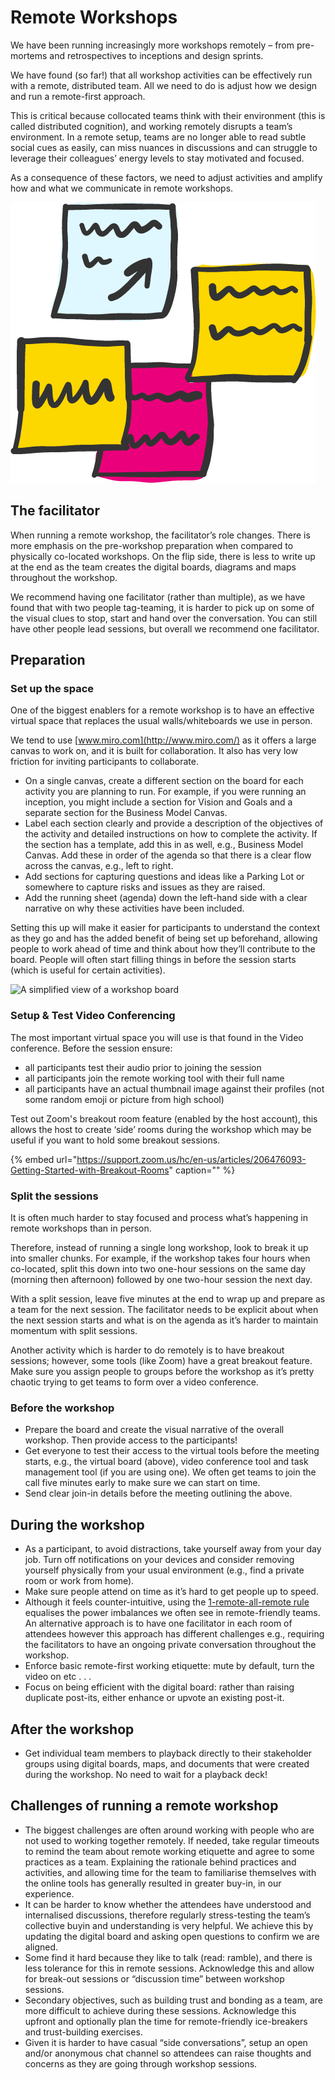 # Remote Workshops

We have been running increasingly more workshops remotely – from pre-mortems and retrospectives to inceptions and design sprints.

We have found \(so far!\) that all workshop activities can be effectively run with a remote, distributed team. All we need to do is adjust how we design and run a remote-first approach.

This is critical because collocated teams think with their environment \(this is called distributed cognition\), and working remotely disrupts a team’s environment. In a remote setup, teams are no longer able to read subtle social cues as easily, can miss nuances in discussions and can struggle to leverage their colleagues’ energy levels to stay motivated and focused.

As a consequence of these factors, we need to adjust activities and amplify how and what we communicate in remote workshops.

![](.gitbook/assets/post-its-01.png)

## The facilitator

When running a remote workshop, the facilitator’s role changes. There is more emphasis on the pre-workshop preparation when compared to physically co-located workshops. On the flip side, there is less to write up at the end as the team creates the digital boards, diagrams and maps throughout the workshop.

We recommend having one facilitator \(rather than multiple\), as we have found that with two people tag-teaming, it is harder to pick up on some of the visual clues to stop, start and hand over the conversation. You can still have other people lead sessions, but overall we recommend one facilitator.

## Preparation

### Set up the space

One of the biggest enablers for a remote workshop is to have an effective virtual space that replaces the usual walls/whiteboards we use in person.

We tend to use [www.miro.com](http://www.miro.com/) as it offers a large canvas to work on, and it is built for collaboration. It also has very low friction for inviting participants to collaborate.

* On a single canvas, create a different section on the board for each activity you are planning to run.  For example, if you were running an inception, you might include a section for Vision and Goals and a separate section for the Business Model Canvas.
* Label each section clearly and provide a description of the objectives of the activity and detailed instructions on how to complete the activity.  If the section has a template, add this in as well, e.g., Business Model Canvas. Add these in order of the agenda so that there is a clear flow across the canvas, e.g., left to right.
* Add sections for capturing questions and ideas like a Parking Lot or somewhere to capture risks and issues as they are raised.  
* Add the running sheet \(agenda\) down the left-hand side with a clear narrative on why these activities have been included. 

Setting this up will make it easier for participants to understand the context as they go and has the added benefit of being set up beforehand, allowing people to work ahead of time and think about how they’ll contribute to the board. People will often start filling things in before the session starts \(which is useful for certain activities\).

![A simplified view of a workshop board](https://lh4.googleusercontent.com/LlhzIxxEdRiwC1NskjNknZ8hXH4Q7h9h7tn0URcIps629fUlKx6ny5uxlZxAVGI_alv9KxfjToKc4mcPewCfX3kSpD9ZFODGXRPmTpg6g_WS-RR_Gm2Fw1pMBJUtlZhPi6bDeVip)

### **Setup & Test Video Conferencing**

The most important virtual space you will use is that found in the Video conference. Before the session ensure:

* all participants test their audio prior to joining the session
* all participants join the remote working tool with their full name
* all participants have an actual thumbnail image against their profiles \(not some random emoji or picture from high school\)

Test out Zoom's breakout room feature \(enabled by the host account\), this allows the host to create ‘side’ rooms during the workshop which may be useful if you want to hold some breakout sessions.

{% embed url="https://support.zoom.us/hc/en-us/articles/206476093-Getting-Started-with-Breakout-Rooms" caption="" %}

### Split the sessions

It is often much harder to stay focused and process what’s happening in remote workshops than in person.

Therefore, instead of running a single long workshop, look to break it up into smaller chunks. For example, if the workshop takes four hours when co-located, split this down into two one-hour sessions on the same day \(morning then afternoon\) followed by one two-hour session the next day.

With a split session, leave five minutes at the end to wrap up and prepare as a team for the next session. The facilitator needs to be explicit about when the next session starts and what is on the agenda as it’s harder to maintain momentum with split sessions.

Another activity which is harder to do remotely is to have breakout sessions; however, some tools \(like Zoom\) have a great breakout feature. Make sure you assign people to groups before the workshop as it’s pretty chaotic trying to get teams to form over a video conference.

### Before the workshop

* Prepare the board and create the visual narrative of the overall workshop.  Then provide access to the participants! 
* Get everyone to test their access to the virtual tools before the meeting starts, e.g., the virtual board \(above\), video conference tool and task management tool \(if you are using one\).  We often get teams to join the call five minutes early to make sure we can start on time.
* Send clear join-in details before the meeting outlining the above.  

## During the workshop

* As a participant, to avoid distractions, take yourself away from your day job.  Turn off notifications on your devices and consider removing yourself physically from your usual environment \(e.g., find a private room or work from home\).  
* Make sure people attend on time as it’s hard to get people up to speed.  
* Although it feels counter-intuitive, using the [1-remote-all-remote rule](https://link.medium.com/rJ9s20EhK4) equalises the power imbalances we often see in remote-friendly teams.  An alternative approach is to have one facilitator in each room of attendees however this approach has different challenges e.g., requiring the facilitators to have an ongoing private conversation throughout the workshop.
* Enforce basic remote-first working etiquette: mute by default, turn the video on etc . . .
* Focus on being efficient with the digital board: rather than raising duplicate post-its, either enhance or upvote an existing post-it.

## After the workshop

* Get individual team members to playback directly to their stakeholder groups using digital boards, maps, and documents that were created during the workshop.  No need to wait for a playback deck!

## Challenges of running a remote workshop

* The biggest challenges are often around working with people who are not used to working together remotely.  If needed, take regular timeouts to remind the team about remote working etiquette and agree to some practices as a team.  Explaining the rationale behind practices and activities, and allowing time for the team to familiarise themselves with the online tools has generally resulted in greater buy-in, in our experience.
* It can be harder to know whether the attendees have understood and internalised discussions, therefore regularly stress-testing the team’s collective buyin and understanding is very helpful. We achieve this by updating the digital board and asking open questions to confirm we are aligned. 
* Some find it hard because they like to talk \(read: ramble\), and there is less tolerance for this in remote sessions.  Acknowledge this and allow for break-out sessions or “discussion time” between workshop sessions.
* Secondary objectives, such as building trust and bonding as a team, are more difficult to achieve during these sessions.  Acknowledge this upfront and optionally plan the time for remote-friendly ice-breakers and trust-building exercises.
* Given it is harder to have casual “side conversations”, setup an open and/or anonymous chat channel so attendees can raise thoughts and concerns as they are going through workshop sessions.


